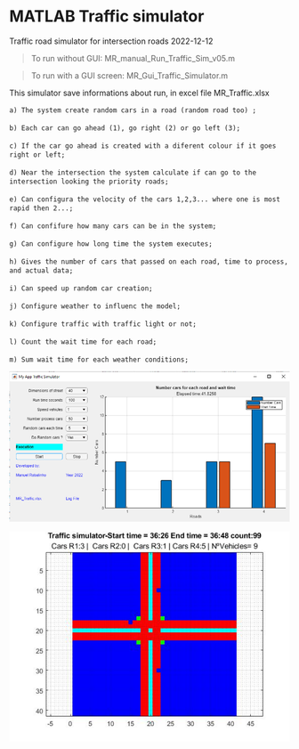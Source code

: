 # MATLAB Traffic simulator
Traffic road simulator for intersection roads
2022-12-12

> To run without GUI: MR_manual_Run_Traffic_Sim_v05.m

> To run with a GUI screen: MR_Gui_Traffic_Simulator.m

This simulator save informations about run, in excel file MR_Traffic.xlsx

    a) The system create random cars in a road (random road too) ;

    b) Each car can go ahead (1), go right (2) or go left (3);

    c) If the car go ahead is created with a diferent colour if it goes right or left;

    d) Near the intersection the system calculate if can go to the intersection looking the priority roads;

    e) Can configura the velocity of the cars 1,2,3... where one is most rapid then 2...;

    f) Can confifure how many cars can be in the system;

    g) Can configure how long time the system executes;

    h) Gives the number of cars that passed on each road, time to process, and actual data;

    i) Can speed up random car creation;
    
    j) Configure weather to influenc the model;
    
    k) Configure traffic with traffic light or not;
    
    l) Count the wait time for each road;
    
    m) Sum wait time for each weather conditions;

![image](https://github.com/MRobalinho/Traffic_simulator/blob/main/Images/Screenshot_2.png)

![image](https://github.com/MRobalinho/Traffic_simulator/blob/main/Images/untitled.jpg)
